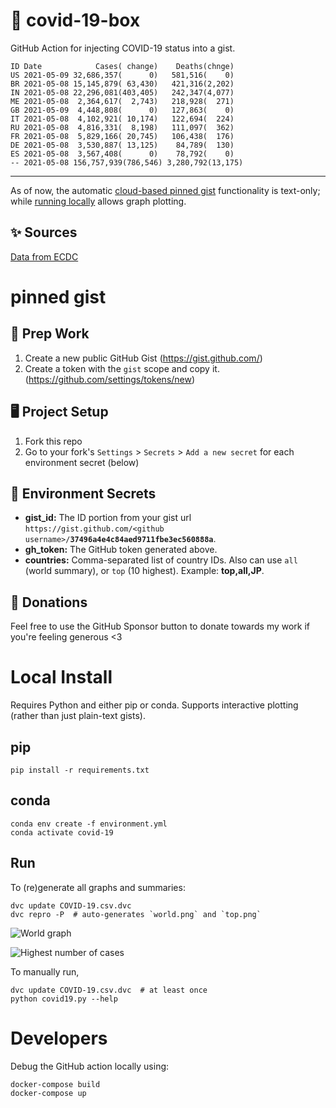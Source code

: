 # 🏥 covid-19-box

GitHub Action for injecting COVID-19 status into a gist.

```
ID Date            Cases( change)    Deaths(chnge)
US 2021-05-09 32,686,357(      0)   581,516(    0)
BR 2021-05-08 15,145,879( 63,430)   421,316(2,202)
IN 2021-05-08 22,296,081(403,405)   242,347(4,077)
ME 2021-05-08  2,364,617(  2,743)   218,928(  271)
GB 2021-05-09  4,448,808(      0)   127,863(    0)
IT 2021-05-08  4,102,921( 10,174)   122,694(  224)
RU 2021-05-08  4,816,331(  8,198)   111,097(  362)
FR 2021-05-08  5,829,166( 20,745)   106,438(  176)
DE 2021-05-08  3,530,887( 13,125)    84,789(  130)
ES 2021-05-08  3,567,408(      0)    78,792(    0)
-- 2021-05-08 156,757,939(786,546) 3,280,792(13,175)
```

---

As of now, the automatic [cloud-based pinned gist](#pinned-gist) functionality is text-only;
while [running locally](#local-install) allows graph plotting.

## ✨ Sources

[Data from ECDC](https://www.ecdc.europa.eu/en/publications-data/download-todays-data-geographic-distribution-covid-19-cases-worldwide)

# pinned gist

## 🎒 Prep Work
1. Create a new public GitHub Gist (https://gist.github.com/)
1. Create a token with the `gist` scope and copy it. (https://github.com/settings/tokens/new)

## 🖥 Project Setup
1. Fork this repo
1. Go to your fork's `Settings` > `Secrets` > `Add a new secret` for each environment secret (below)

## 🤫 Environment Secrets
- **gist_id:** The ID portion from your gist url `https://gist.github.com/<github username>/`**`37496a4e4c84aed9711fbe3ec560888a`**.
- **gh_token:** The GitHub token generated above.
- **countries:** Comma-separated list of country IDs. Also can use `all` (world summary), or `top` (10 highest). Example: **top,all,JP**.

## 💸 Donations

Feel free to use the GitHub Sponsor button to donate towards my work if you're feeling generous <3

# Local Install

Requires Python and either pip or conda. Supports interactive plotting (rather than just plain-text gists).

## pip

```
pip install -r requirements.txt
```

## conda

```
conda env create -f environment.yml
conda activate covid-19
```

## Run

To (re)generate all graphs and summaries:

```
dvc update COVID-19.csv.dvc
dvc repro -P  # auto-generates `world.png` and `top.png`
```

![World graph](world.png)

![Highest number of cases](top.png)

To manually run,

```
dvc update COVID-19.csv.dvc  # at least once
python covid19.py --help
```

# Developers

Debug the GitHub action locally using:

```
docker-compose build
docker-compose up
```
